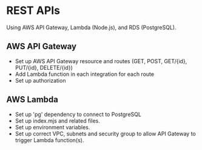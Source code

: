 # REST APIs

Using AWS API Gateway, Lambda (Node.js), and RDS (PostgreSQL).

## AWS API Gateway

- Set up AWS API Gateway resource and routes (GET, POST, GET/{id}, PUT/{id}, DELETE/{id})
- Add Lambda function in each integration for each route
- Set up authorization

## AWS Lambda

- Set up 'pg' dependency to connect to PostgreSQL
- Set up index.mjs and related files.
- Set up environment variables.
- Set up correct VPC, subnets and security group to allow API Gateway to trigger Lambda function(s).
